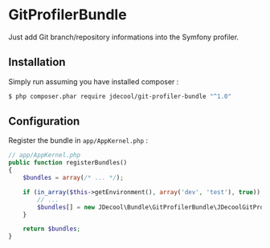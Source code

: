 GitProfilerBundle
=================

Just add Git branch/repository informations into the Symfony profiler.

## Installation

Simply run assuming you have installed composer :

```bash
$ php composer.phar require jdecool/git-profiler-bundle "^1.0"
```

## Configuration

Register the bundle in `app/AppKernel.php` :

``` php
// app/AppKernel.php
public function registerBundles()
{
    $bundles = array(/* ... */);

    if (in_array($this->getEnvironment(), array('dev', 'test'), true)) {
        // ...
        $bundles[] = new JDecool\Bundle\GitProfilerBundle\JDecoolGitProfilerBundle();
    }

    return $bundles;
}
```

